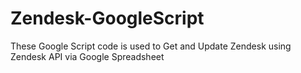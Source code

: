 # Zendesk-GoogleScript

These Google Script code is used to Get and Update Zendesk using Zendesk API via Google Spreadsheet
